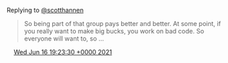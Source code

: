 Replying to [@scotthannen](https://twitter.com/scotthannen/status/1404952338180235270)

> So being part of that group pays better and better\. At some point, if you really want to make big bucks, you work on bad code\. So everyone will want to, so …

<img src="../../media/tweet.ico" width="12" /> [Wed Jun 16 19:23:30 +0000 2021](https://twitter.com/DromerDenker/status/1405244661883604992)